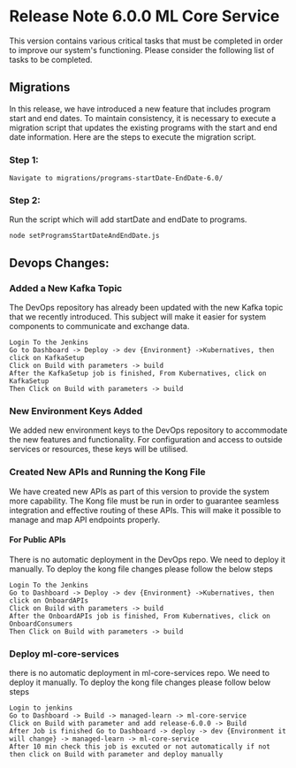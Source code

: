 # Release Note 6.0.0 ML Core Service

This version contains various critical tasks that must be completed in order to improve our system's functioning. Please consider the following list of tasks to be completed.

## Migrations

In this release, we have introduced a new feature that includes program start and end dates. To maintain consistency, it is necessary to execute a migration script that updates the existing programs with the start and end date information. Here are the steps to execute the migration script.

### Step 1:

    Navigate to migrations/programs-startDate-EndDate-6.0/

### Step 2:

Run the script which will add startDate and endDate to programs.

    node setProgramsStartDateAndEndDate.js

## Devops Changes:

### Added a New Kafka Topic

The DevOps repository has already been updated with the new Kafka topic that we recently introduced. This subject will make it easier for system components to communicate and exchange data.

    Login To the Jenkins
    Go to Dashboard -> Deploy -> dev {Environment} ->Kubernatives, then click on KafkaSetup
    Click on Build with parameters -> build
    After the KafkaSetup job is finished, From Kubernatives, click on KafkaSetup
    Then Click on Build with parameters -> build

### New Environment Keys Added

We added new environment keys to the DevOps repository to accommodate the new features and functionality. For configuration and access to outside services or resources, these keys will be utilised.

### Created New APIs and Running the Kong File

We have created new APIs as part of this version to provide the system more capability. The Kong file must be run in order to guarantee seamless integration and effective routing of these APIs. This will make it possible to manage and map API endpoints properly.

#### For Public APIs

There is no automatic deployment in the DevOps repo. We need to deploy it manually. To deploy the kong file changes please follow the below steps

    Login To the Jenkins
    Go to Dashboard -> Deploy -> dev {Environment} ->Kubernatives, then click on OnboardAPIs
    Click on Build with parameters -> build
    After the OnboardAPIs job is finished, From Kubernatives, click on OnboardConsumers
    Then Click on Build with parameters -> build

### Deploy ml-core-services

there is no automatic deployment in ml-core-services repo. We need to deploy it manually. To deploy the kong file changes please follow below steps

    Login to jenkins
    Go to Dashboard -> Build -> managed-learn -> ml-core-service
    Click on Build with parameter and add release-6.0.0 -> Build
    After Job is finished Go to Dashboard -> deploy -> dev {Environment it will change} -> managed-learn -> ml-core-service
    After 10 min check this job is excuted or not automatically if not then click on Build with parameter and deploy manually
